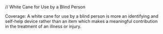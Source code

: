 // White Cane for Use by a Blind Person

Coverage:
A white cane for use by a blind person is more an identifying and self-help device rather than an item which makes a meaningful contribution in the treatment of an illness or injury.
